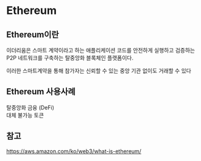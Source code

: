 # Ethereum
## Ethereum이란
이더리움은 스마트 계약이라고 하는 애플리케이션 코드를 안전하게 실행하고 검증하는 P2P 네트워크를 구축하는 탈중앙화 블록체인 플랫폼이다.

이러한 스마트계약을 통해 참가자는 신뢰할 수 있는 중앙 기관 없이도 거래할 수 있다
## Ethereum 사용사례
탈중앙화 금융 (DeFi) <br>
대체 불가능 토큰

## 참고
https://aws.amazon.com/ko/web3/what-is-ethereum/